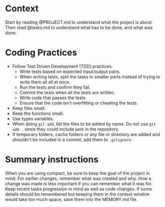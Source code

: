 
# Context

Start by reading @PROJECT.md to understand what the project is about.
Then read @tasks.md to understand what has to be done, and what was done.

# Coding Practices

* Follow Test Driven Development (TDD) practices. 
    * Write tests based on expected input/output pairs.
    * When writing tests, split the tasks in smaller parts instead of trying to write them all all at once.
    * Run the tests and confirm they fail.
    * Commit the tests when all the tests are written.
    * Write code that passes the tests.
    * Ensure that the code isn't overfitting or cheating the tests.
* Keep files small. 
* Keep the functions small.
* Use types variables.
* When doing `git add`, list the files to be added by name. Do not use `git add .` since they could include junk in the repository.
* If temporary folders, cache folders or any file or directory are added and shouldn't be included in a commit, add them to `.gitignore`


# Summary instructions

When you are using compact, be sure to keep the goal of the project in mind. For earlier changes, remember what was created and why. How a change was made is less important if you can remember what it was for. Keep recent tasks progression in mind as well as code changes. If some details should be remembered but keeping them in the context window would take too much space, save them into the MEMORY.md file.